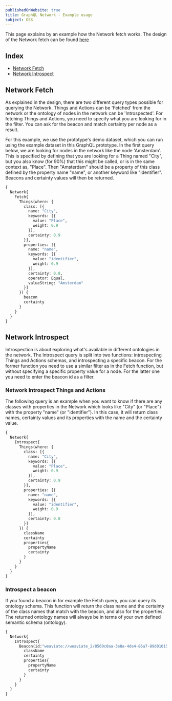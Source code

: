 ```yaml
---
publishedOnWebsite: true
title: GraphQL Network - Example usage
subject: OSS
---
```


This page explains by an example how the Network fetch works. The design of the Network fetch can be found [here](https://github.com/SeMI-network/weaviate-graphql-prototype/wiki/Website:-GraphQL-Network)

## Index
- [Network Fetch](#network-fetch)
- [Network Introspect](#network-introspect)

## Network Fetch
As explained in the design, there are two different query types possible for querying the Network. Things and Actions can be 'Fetched' from the network or the ontology of nodes in the network can be 'Introspected'. For fetching Things and Actions, you  need to specify what you are looking for in the filter. You can ask for the beacon and match certainty per node as a result.

For this example, we use the prototype's demo dataset, which you can run using the example dataset in this GraphQL prototype. 
In the first query below, we are looking for nodes in the network like the node 'Amsterdam'. This is specified by defining that you are looking for a Thing named "City", but you also know (for 90%) that this might be called, or is in the same context as, "Place". Then "Amsterdam" should be a property of this class defined by the property name "name", or another keyword like "identifier".
Beacons and certainty values will then be returned.

```graphql
{
  Network{
    Fetch{
      Things(where: {
        class: [{
          name: "City",
          keywords: [{
            value: "Place",
            weight: 0.9
          }],
          certainty: 0.9
        }],
        properties: [{
          name: "name",
          keywords: [{
            value: "identifier",
            weight: 0.9
          }],
          certainty: 0.8,
          operator: Equal,
          valueString: "Amsterdam"
        }]
      }) {
        beacon
        certainty
      }
    }
  }
}
```

## Network Introspect
Introspection is about exploring what's available in different ontologies in the network. The Introspect query is split into two functions: introspecting Things and Actions schemas, and introspecting a specific beacon. For the former function you need to use a similar filter as in the Fetch function, but without specifying a specific property value for a node. For the latter one you need to enter the beacon id as a filter.

### Network Introspect Things and Actions 
The following query is an example when you want to know if there are any classes with properties in the Network which looks like "City" (or "Place") with the property "name" (or "identifier"). In this case, it will return class names, certainty values and its properties with the name and the certainty value.

```graphql
{
  Network{
    Introspect{
      Things(where: {
        class: [{
          name: "City",
          keywords: [{
            value: "Place",
            weight: 0.9
          }],
          certainty: 0.9
        }],
        properties: [{
          name: "name",
          keywords: [{
            value: "identifier",
            weight: 0.9
          }],
          certainty: 0.8
        }]
      }) {
        className
        certainty
        properties{
          propertyName
          certainty
        }
      }
    }
  }
}
```

### Introspect a beacon
If you found a beacon in for example the Fetch query, you can query its ontology schema. This function will return the class name and the certainty of the class names that match with the beacon, and also for the properties. The returned ontology names will always be in terms of your own defined semantic schema (ontology). 

```graphql
{
  Network{
    Introspect{
      Beacon(id:"weaviate://weaviate_2/8569c0aa-3e8a-4de4-86a7-89d010152ad1"){
        className
        certainty
        properties{
          propertyName
          certainty
        }
      }
    }
  }
}
```